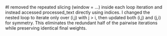#I removed the repeated slicing (window = ...) inside each loop iteration and instead accessed processed_text directly using indices.
I changed the nested loop to iterate only over (i,j) with j > i, then updated both (i,j) and (j,i) for symmetry. This eliminates the redundant half of the pairwise iterations while preserving identical final weights.
